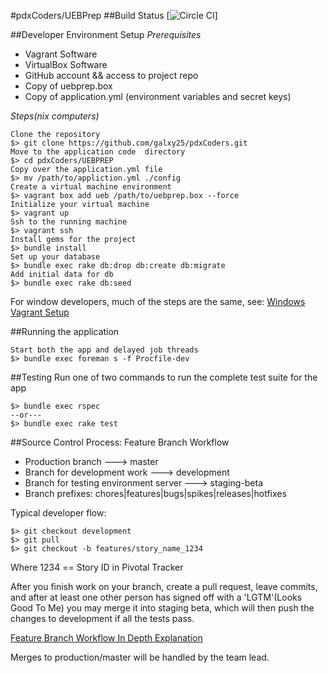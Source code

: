 #pdxCoders/UEBPrep
##Build Status
 [![Circle CI](https://circleci.com/gh/galxy25/pdxCoders/tree/staging-beta.svg?style=svg)]


##Developer Environment Setup
*Prerequisites* 

* Vagrant Software
* VirtualBox Software 
* GitHub account && access to project repo
* Copy of uebprep.box
* Copy of application.yml (environment variables and secret keys)

*Steps(nix computers)*
     
    Clone the repository 
    $> git clone https://github.com/galxy25/pdxCoders.git
    Move to the application code  directory 
    $> cd pdxCoders/UEBPREP
    Copy over the application.yml file
    $> mv /path/to/appliction.yml ./config
    Create a virtual machine environment 
    $> vagrant box add ueb /path/to/uebprep.box --force
    Initialize your virtual machine 
    $> vagrant up
    Ssh to the running machine
    $> vagrant ssh
    Install gems for the project
    $> bundle install
    Set up your database
    $> bundle exec rake db:drop db:create db:migrate
    Add initial data for db
    $> bundle exec rake db:seed

For window developers, much of the steps are the same, see: [Windows Vagrant Setup](http://www.sitepoint.com/getting-started-vagrant-windows/)

##Running the application

    Start both the app and delayed job threads 
    $> bundle exec foreman s -f Procfile-dev

##Testing
Run one of two commands to run the complete test suite for   the app

    $> bundle exec rspec
    --or---
    $> bundle exec rake test
 
##Source Control Process: Feature Branch Workflow
* Production branch ---> master
* Branch for development work ---> development
* Branch for testing environment server ---> staging-beta
* Branch prefixes: chores|features|bugs|spikes|releases|hotfixes

Typical developer flow:

    $> git checkout development
    $> git pull
    $> git checkout -b features/story_name_1234
Where 1234 == Story ID in Pivotal Tracker

After you finish work on your branch, create a pull request, leave commits, and after at least one other person has signed off with a 'LGTM'(Looks Good To Me) you may merge it into staging beta, which will then push the changes  to development if all the tests pass. 

[Feature Branch Workflow In Depth Explanation](https://www.atlassian.com/git/tutorials/comparing-workflows/feature-branch-workflow)

Merges to production/master will be handled by the team lead. 
